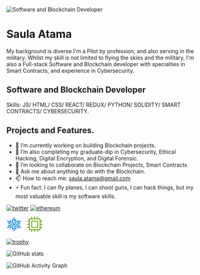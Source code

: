 ![Software and Blockchain Developer ](https://user-images.githubusercontent.com/67302466/129636415-eed9c35d-595e-4ede-bc3b-7b6c6a5bdf16.jpg)

# Saula Atama 
My background is diverse I'm a Pilot by profession, and also serving in the military. Whilst my skill is not limited to flying the skies and the military, I'm also a Full-stack Software and Blockchain developer with specialties in Smart Contracts, and experience in Cybersecurity.



## Software and Blockchain Developer

Skills: 
JS/ HTML/ CSS/ REACT/ REDUX/ PYTHON/ SOLIDITY/ SMART CONTRACTS/ CYBERSECURITY.


## Projects and Features.


- 🔭 I’m currently working on building Blockchain projects. 
- 🌱 I’m also completing my graduate-dip in Cybersecurity, Ethical Hacking, Digital Encryption, and Digital Forensic.   
- 👯 I’m looking to collaborate on Blockchain Projects, Smart Contracts  
- 💬 Ask me about anything to do with the Blockchain. 
- 📫 How to reach me: saula.atama@gmail.com 
- ⚡ Fun fact: I can fly planes, I can shoot guns, I can hack things, but my most valuable skill is my software skills. 



[<img src='https://cdn.jsdelivr.net/npm/simple-icons@3.0.1/icons/twitter.svg' alt='twitter' height='40'>](https://twitter.com/CeasarBlades)  [<img src='https://cdn.jsdelivr.net/npm/simple-icons@3.0.1/icons/ethereum.svg' alt='ethereum' height='40'>](https://ethereum.org/en/)  
 

<a href='https://archiveprogram.github.com/'><img src='https://raw.githubusercontent.com/acervenky/animated-github-badges/master/assets/acbadge.gif' width='40' height='40'></a> <a href='https://docs.github.com/en/developers'><img src='https://raw.githubusercontent.com/acervenky/animated-github-badges/master/assets/devbadge.gif' width='40' height='40'></a> 

[![trophy](https://github-profile-trophy.vercel.app/?username=CeasarBlades)](https://github.com/ryo-ma/github-profile-trophy)

![GitHub stats](https://github-readme-stats.vercel.app/api?username=CeasarBlades&show_icons=true&count_private=true)  

![GitHub Activity Graph](https://activity-graph.herokuapp.com/graph?username=CeasarBlades)  
